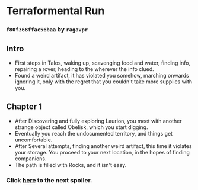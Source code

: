 # Terraformental Run
### `f80f368ffac56baa` by `ragavpr`

## Intro

- First steps in Talos, waking up, scavenging food and water, finding info, repairing a rover, heading to the wherever the info clued.
- Found a weird artifact, it has violated you somehow, marching onwards ignoring it, only with the regret that you couldn't take more supplies with you.

## Chapter 1

- After Discovering and fully exploring Laurion, you meet with another strange object called Obelisk, which you start digging.
- Eventually you reach the undocumented territory, and things get uncomfortable.
- After Several attempts, finding another weird artifact, this time it violates your storage. You proceed to your next location, in the hopes of finding companions.
- The path is filled with Rocks, and it isn't easy.


### Click [here](https://github.com/ragavpr/terraformental-savebank/tree/2d4a42c8d3c6c9fe) to the next spoiler.